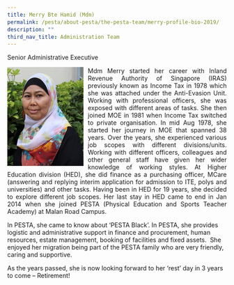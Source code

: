 ```yaml
---
title: Merry Bte Hamid (Mdm)
permalink: /pesta/about-pesta/the-pesta-team/merry-profile-bio-2019/
description: ""
third_nav_title: Administration Team
---
```

Senior Administrative Executive

<p style="float:left; margin: 0 10px 0px 0">  
<img src="/images/merry.jpeg" alt="Talent Development" style="width:175px" /></p>


<p style="text-align:justify">
Mdm Merry started her career with Inland Revenue Authority of Singapore (IRAS) previously known as Income Tax in 1978 which she was attached under the Anti-Evasion Unit. Working with professional officers, she was exposed with different areas of tasks. She then joined MOE in 1981 when Income Tax switched to private organisation. In mid Aug 1978, she started her journey in MOE that spanned 38 years. Over the years, she experienced various job scopes with different divisions/units. Working with different officers, colleagues and other general staff have given her wider knowledge of working styles. At Higher Education division (HED), she did finance as a purchasing officer, MCare (answering and replying interim application for admission to ITE, polys and universities) and other tasks. Having been in HED for 19 years, she decided to explore different job scopes. Her last stay in HED came to end in Jan 2014 when she joined PESTA (Physical Education and Sports Teacher Academy) at Malan Road Campus.

In PESTA, she came to know about ‘PESTA Black’. In PESTA, she provides logistic and administrative support in finance and procurement, human resources, estate management, booking of facilities and fixed assets.  She enjoyed her migration being part of the PESTA family who are very friendly, caring and supportive.  

As the years passed, she is now looking forward to her ‘rest’ day in 3 years to come – Retirement!</p>